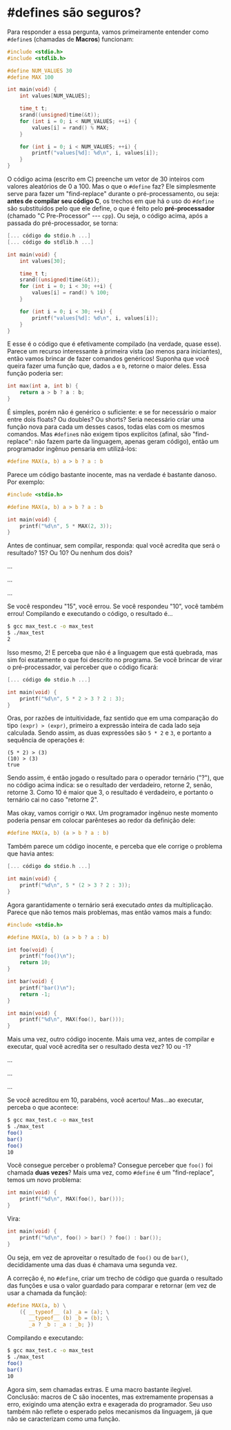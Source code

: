 #defines são seguros?
=====================

Para responder a essa pergunta, vamos primeiramente entender como `#define`s
(chamadas de **Macros**) funcionam:

```c
#include <stdio.h>
#include <stdlib.h>

#define NUM_VALUES 30
#define MAX 100

int main(void) {
    int values[NUM_VALUES];

    time_t t;
    srand((unsigned)time(&t));
    for (int i = 0; i < NUM_VALUES; ++i) {
        values[i] = rand() % MAX;
    }

    for (int i = 0; i < NUM_VALUES; ++i) {
        printf("values[%d]: %d\n", i, values[i]);
    }
}
```

O código acima (escrito em C) preenche um vetor de 30 inteiros com valores
aleatórios de 0 a 100. Mas o que o `#define` faz? Ele simplesmente serve para
fazer um "find-replace" durante o pré-processamento, ou seja: **antes de
compilar seu código C**, os trechos em que há o uso do `#define` são
substituídos pelo que ele define, o que é feito pelo **pré-processador**
(chamado "C Pre-Processor" --- `cpp`). Ou seja, o código acima, após a passada
do pré-processador, se torna:

```c
[... código do stdio.h ...]
[... código do stdlib.h ...]

int main(void) {
    int values[30];

    time_t t;
    srand((unsigned)time(&t));
    for (int i = 0; i < 30; ++i) {
        values[i] = rand() % 100;
    }

    for (int i = 0; i < 30; ++i) {
        printf("values[%d]: %d\n", i, values[i]);
    }
}
```

E esse é o código que é efetivamente compilado (na verdade, quase esse). Parece
um recurso interessante à primeira vista (ao menos para iniciantes), então
vamos brincar de fazer comandos genéricos! Suponha que você queira fazer uma
função que, dados `a` e `b`, retorne o maior deles. Essa função poderia ser:

```c
int max(int a, int b) {
    return a > b ? a : b;
}
```

É simples, porém não é genérico o suficiente: e se for necessário o maior entre
dois floats? Ou doubles? Ou shorts? Seria necessário criar uma função nova para
cada um desses casos, todas elas com os mesmos comandos. Mas `#define`s não
exigem tipos explícitos (afinal, são "find-replace": não fazem parte da
linguagem, apenas geram código), então um programador ingênuo pensaria em
utilizá-los:

```c
#define MAX(a, b) a > b ? a : b
```

Parece um código bastante inocente, mas na verdade é bastante danoso. Por
exemplo:

```c
#include <stdio.h>

#define MAX(a, b) a > b ? a : b

int main(void) {
    printf("%d\n", 5 * MAX(2, 3));
}
```

Antes de continuar, sem compilar, responda: qual você acredita que será o
resultado? 15? Ou 10? Ou nenhum dos dois?

...

...

...

Se você respondeu "15", você errou. Se você respondeu "10", você também errou!
Compilando e executando o código, o resultado é...

```bash
$ gcc max_test.c -o max_test
$ ./max_test
2
```

Isso mesmo, 2! E perceba que não é a linguagem que está quebrada, mas sim foi
exatamente o que foi descrito no programa. Se você brincar de virar o
pré-processador, vai perceber que o código ficará:

```c
[... código do stdio.h ...]

int main(void) {
    printf("%d\n", 5 * 2 > 3 ? 2 : 3);
}
```

Oras, por razões de intuitividade, faz sentido que em uma comparação do tipo
`(expr) > (expr)`, primeiro a expressão inteira de cada lado seja calculada.
Sendo assim, as duas expressões são `5 * 2` e `3`, e portanto a sequência de
operações é:

```
(5 * 2) > (3)
(10) > (3)
true
```

Sendo assim, é então jogado o resultado para o operador ternário ("?"), que no
código acima indica: se o resultado der verdadeiro, retorne 2, senão, retorne
3. Como 10 é maior que 3, o resultado é verdadeiro, e portanto o ternário cai
no caso "retorne 2".

Mas okay, vamos corrigir o `MAX`. Um programador ingênuo neste momento poderia
pensar em colocar parênteses ao redor da definição dele:

```c
#define MAX(a, b) (a > b ? a : b)
```

Também parece um código inocente, e perceba que ele corrige o problema que
havia antes:

```c
[... código do stdio.h ...]

int main(void) {
    printf("%d\n", 5 * (2 > 3 ? 2 : 3));
}
```

Agora garantidamente o ternário será executado *antes* da multiplicação. Parece
que não temos mais problemas, mas então vamos mais a fundo:

```c
#include <stdio.h>

#define MAX(a, b) (a > b ? a : b)

int foo(void) {
    printf("foo()\n");
    return 10;
}

int bar(void) {
    printf("bar()\n");
    return -1;
}

int main(void) {
    printf("%d\n", MAX(foo(), bar()));
}
```

Mais uma vez, outro código inocente. Mais uma vez, antes de compilar e
executar, qual você acredita ser o resultado desta vez? 10 ou -1?

...

...

...

Se você acreditou em 10, parabéns, você acertou! Mas...ao executar, perceba o
que acontece:

```bash
$ gcc max_test.c -o max_test
$ ./max_test
foo()
bar()
foo()
10
```

Você consegue perceber o problema? Consegue perceber que `foo()` foi chamada
**duas vezes**? Mais uma vez, como `#define` é um "find-replace", temos um novo
problema:

```c
int main(void) {
    printf("%d\n", MAX(foo(), bar()));
}
```

Vira:

```c
int main(void) {
    printf("%d\n", foo() > bar() ? foo() : bar());
}
```

Ou seja, em vez de aproveitar o resultado de `foo()` ou de `bar()`,
decididamente uma das duas é chamava uma segunda vez.

A correção é, no `#define`, criar um trecho de código que guarda o resultado
das funções e usa o valor guardado para comparar e retornar (em vez de usar a
chamada da função):

```c
#define MAX(a, b) \
    ({ __typeof__ (a) _a = (a); \
       __typeof__ (b) _b = (b); \
       _a ? _b : _a : _b; })
```

Compilando e executando:

```bash
$ gcc max_test.c -o max_test
$ ./max_test
foo()
bar()
10
```

Agora sim, sem chamadas extras. E uma macro bastante ilegível. Conclusão:
macros de C são inocentes, mas extremamente propensas a erro, exigindo uma
atenção extra e exagerada do programador. Seu uso também não reflete o esperado
pelos mecanismos da linguagem, já que não se caracterizam como uma função.
